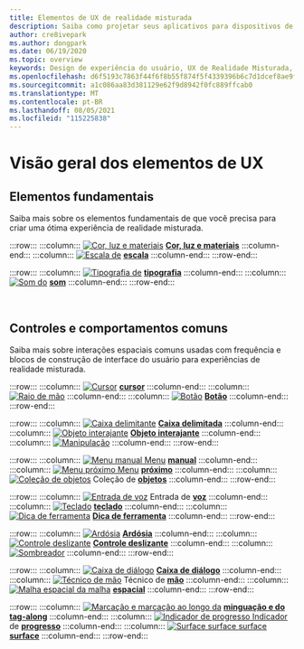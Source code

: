 ```yaml
---
title: Elementos de UX de realidade misturada
description: Saiba como projetar seus aplicativos para dispositivos de realidade misturada com elementos fundamentais, controles comuns e comportamentos.
author: cre8ivepark
ms.author: dongpark
ms.date: 06/19/2020
ms.topic: overview
keywords: Design de experiência do usuário, UX de Realidade Misturada, UX, padrões de aplicativo, controles, estilo, HoloLens, interação, interação espacial, interface do usuário espacial, elementos de experiência do usuário, comportamentos, blocos de construção, tipografia, cor, headset de realidade misturada, headset de realidade misturada do Windows, headset de realidade virtual, HoloLens, MRTK, Realidade Misturada Toolkit
ms.openlocfilehash: d6f5193c7863f44f6f8b55f874f5f4339396b6c7d1dcef8ae9f8839cb2b8c26e
ms.sourcegitcommit: a1c086aa83d381129e62f9d8942f0fc889ffcab0
ms.translationtype: MT
ms.contentlocale: pt-BR
ms.lasthandoff: 08/05/2021
ms.locfileid: "115225838"
---
```

# <a name="ux-elements-overview"></a>Visão geral dos elementos de UX

## <a name="foundational-elements"></a>Elementos fundamentais

Saiba mais sobre os elementos fundamentais de que você precisa para criar uma ótima experiência de realidade misturada.

:::row:::
    :::column:::
       [ ![ Cor, luz e materiais](images/640px-fragments.png)](color-light-and-materials.md) **[Cor, luz e materiais](color-light-and-materials.md)**
    :::column-end:::
    :::column:::
       [ ![ Escala de](images/volvo-cars-microsoft-hololens-experience01-640px.png)](scale.md) **[escala](scale.md)**
    :::column-end:::
:::row-end:::

:::row:::
    :::column:::
       [ ![ Tipografia de](images/typography-cover.png)](typography.md) **[tipografia](typography.md)**
    :::column-end:::
    :::column:::
       [ ![ Som do](images/spatialaudio.png)](spatial-sound-design.md) **[som](spatial-sound-design.md)**
    :::column-end:::
:::row-end:::

<br>

## <a name="common-controls-and-behaviors"></a>Controles e comportamentos comuns

Saiba mais sobre interações espaciais comuns usadas com frequência e blocos de construção de interface do usuário para experiências de realidade misturada.

:::row:::
    :::column:::
       [ ![ Cursor](images/UX_Hero_Cursor.jpg)](cursors.md) **[cursor](cursors.md)**
    :::column-end:::
    :::column:::
       [ ![ Raio de mão](images/UX_Hero_HandRay.jpg)](point-and-commit.md) **[](point-and-commit.md)**
    :::column-end:::
    :::column:::
       [![Botão](images/UX_Hero_Button.jpg)](button.md) **[Botão](button.md)**
    :::column-end:::
:::row-end:::

:::row:::
    :::column:::
       [ ![ Caixa delimitante](images/UX_Hero_BoundingBox.jpg)](app-bar-and-bounding-box.md) **[Caixa delimitada](app-bar-and-bounding-box.md)**
    :::column-end:::
    :::column:::
       [ ![ Objeto interajante](images/UX_Hero_Interactable.jpg)](interactable-object.md) **[Objeto interajante](interactable-object.md)**
    :::column-end:::
    :::column:::
       [ ![ Manipulação](images/UX_Hero_Manipulation.jpg)](direct-manipulation.md) **[](direct-manipulation.md)**
    :::column-end:::
:::row-end:::

:::row:::
    :::column:::
       [ ![ Menu manual Menu](images/UX_Hero_HandMenu.jpg)](hand-menu.md) **[manual](hand-menu.md)**
    :::column-end:::
    :::column:::
       [ ![ Menu próximo Menu](images/UX_Hero_NearMenu.jpg)](near-menu.md) **[próximo](near-menu.md)**
    :::column-end:::
    :::column:::
       [ ![ Coleção de objetos](images/UX_Hero_ObjectCollection.jpg)](object-collection.md) Coleção de **[objetos](object-collection.md)**
    :::column-end:::
:::row-end:::

:::row:::
    :::column:::
       [ ![ Entrada de voz](images/UX_Hero_VoiceCommand.jpg)](voice-input.md) Entrada de **[voz](voice-input.md)**
    :::column-end:::
    :::column:::
       [ ![ Teclado](images/UX_Hero_Keyboard.jpg)](keyboard.md) **[teclado](keyboard.md)**
    :::column-end:::
    :::column:::
       [![Dica de ferramenta](images/UX_Hero_Tooltip.jpg)](tooltip.md) **[Dica de ferramenta](tooltip.md)**
    :::column-end:::
:::row-end:::

:::row:::
    :::column:::
       [![Ardósia](images/UX_Hero_Slate.jpg)](slate.md) **[Ardósia](slate.md)**
    :::column-end:::
    :::column:::
       [![Controle deslizante](images/UX_Hero_Slider.jpg)](slider.md) **[Controle deslizante](slider.md)**
    :::column-end:::
    :::column:::
        [ ![ Sombreador](images/UX_Hero_StandardShader.jpg)](shader.md) **[](shader.md)**
    :::column-end:::
:::row-end:::

:::row:::
    :::column:::
       [![Caixa de diálogo](images/MRTK_UX_Dialog.jpg)](dialog-ui.md) **[Caixa de diálogo](dialog-ui.md)**
    :::column-end:::
    :::column:::
       [ ![ Técnico de mão](images/HandCoach/MRTK_handCoach.jpg)](hand-coach.md) Técnico de **[mão](hand-coach.md)**
    :::column-end:::
    :::column:::
       [ ![ Malha espacial da malha](images/MRTK_PulseShader_SpatialMesh.gif)](spatial-mesh-ux.md) **[espacial](spatial-mesh-ux.md)**
    :::column-end:::
:::row-end:::

:::row:::
    :::column:::
        [ ![ Marcação e marcação ao longo da](images/MRTK_TagAlong.gif)](billboarding-and-tag-along.md) **[minguação e do tag-along](billboarding-and-tag-along.md)**
    :::column-end:::
    :::column:::
       [ ![ Indicador de progresso Indicador](images/MRTK_ProgressIndicator.gif)](progress.md) de **[progresso](progress.md)**
    :::column-end:::
    :::column:::
       [ ![ Surface surface surface](images/MRTK_SurfaceMagnetism.gif)](surface-magnetism.md) **[surface](surface-magnetism.md)**
    :::column-end:::
:::row-end:::

<br>

